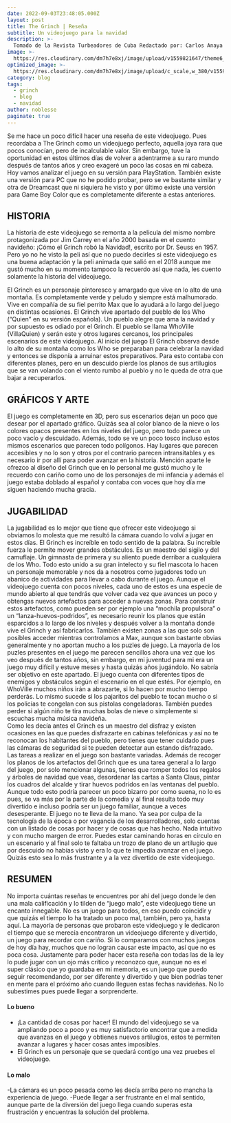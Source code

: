 ```yaml
---
date: 2022-09-03T23:48:05.000Z
layout: post
title: The Grinch | Reseña
subtitle: Un videojuego para la navidad
description: >-
  Tomado de la Revista Turbeadores de Cuba Redactado por: Carlos Anaya (noblesse)
image: >-
  https://res.cloudinary.com/dm7h7e8xj/image/upload/v1559821647/theme6_qeeojf.jpg
optimized_image: >-
  https://res.cloudinary.com/dm7h7e8xj/image/upload/c_scale,w_380/v1559821647/theme6_qeeojf.jpg
category: blog
tags:
  - grinch
  - blog
  - navidad
author: noblesse
paginate: true
---
```

Se me hace un poco difícil hacer una reseña de este videojuego. Pues recordaba a The Grinch como un videojuego perfecto, aquella joya rara que pocos conocían, pero de incalculable valor. Sin embargo, tuve la oportunidad en estos últimos días de volver a adentrarme a su raro mundo después de tantos años y creo exageré un poco las cosas en mi cabeza.
Hoy vamos analizar el juego en su versión para PlayStation. También existe una versión para PC que no he podido probar, pero se ve bastante similar y otra de Dreamcast que ni siquiera he visto y por último existe una versión para Game Boy Color que es completamente diferente a estas anteriores.
## HISTORIA
La historia de este videojuego se remonta a la película del mismo nombre protagonizada por Jim Carrey en el año 2000 basada en el cuento navideño: ¡Cómo el Grinch robó la Navidad!, escrito por Dr. Seuss en 1957.
Pero yo no he visto la peli así que no puedo decirles si este videojuego es una buena adaptación y la peli animada que salió en el 2018 aunque me gustó mucho en su momento tampoco la recuerdo así que nada, les cuento solamente la historia del videojuego.

El Grinch es un personaje pintoresco y amargado que vive en lo alto de una montaña. Es completamente verde y peludo y siempre está malhumorado. Vive en compañía de su fiel perrito Max que lo ayudará a lo largo del juego en distintas ocasiones.
El Grinch vive apartado del pueblo de los Who (“Quien” en su versión española). Un pueblo alegre que ama la navidad y por supuesto es odiado por el Grinch.
El pueblo se llama WhoVille (VillaQuien) y serán este y otros lugares cercanos, los principales escenarios de este videojuego.
Al inicio del juego El Grinch observa desde lo alto de su montaña como los Who se preparaban para celebrar la navidad y entonces se disponía a arruinar estos preparativos. Para esto contaba con diferentes planes, pero en un descuido pierde los planos de sus artilugios que se van volando con el viento rumbo al pueblo y no le queda de otra que bajar a recuperarlos.
## GRÁFICOS Y ARTE
El juego es completamente en 3D, pero sus escenarios dejan un poco que desear por el apartado gráfico. Quizás sea al color blanco de la nieve o los colores opacos presentes en los niveles del juego, pero todo parece un poco vacío y descuidado.
Además, todo se ve un poco tosco incluso estos mismos escenarios que parecen todo polígonos. Hay lugares que parecen accesibles y no lo son y otros por el contrario parecen intransitables y es necesario ir por allí para poder avanzar en la historia.
Mención aparte le ofrezco al diseño del Grinch que en lo personal me gustó mucho y le recuerdo con cariño como uno de los personajes de mi infancia y además el juego estaba doblado al español y contaba con voces que hoy día me siguen haciendo mucha gracia.

## JUGABILIDAD
La jugabilidad es lo mejor que tiene que ofrecer este videojuego si obviamos lo molesta que me resultó la cámara cuando lo volví a jugar en estos días.
El Grinch es increíble en todo sentido de la palabra. Su increíble fuerza le permite mover grandes obstáculos. Es un maestro del sigilo y del camuflaje. Un gimnasta de primera y su aliento puede derribar a cualquiera de los Who. Todo esto unido a su gran intelecto y su fiel mascota lo hacen un personaje memorable y nos da a nosotros como jugadores todo un abanico de actividades para llevar a cabo durante el juego.
Aunque el videojuego cuenta con pocos niveles, cada uno de estos es una especie de mundo abierto al que tendrás que volver cada vez que avances un poco y obtengas nuevos artefactos para acceder a nuevas zonas.
Para construir estos artefactos, como pueden ser por ejemplo una “mochila propulsora” o un “lanza-huevos-podridos”, es necesario reunir los planos que están esparcidos a lo largo de los niveles y después volver a la montaña donde vive el Grinch y así fabricarlos.
También existen zonas a las que solo son posibles acceder mientras controlamos a Max, aunque son bastante obvias generalmente y no aportan mucho a los puzles de juego.
La mayoría de los puzles presentes en el juego me parecen sencillos ahora una vez que los veo después de tantos años, sin embargo, en mi juventud para mi era un juego muy difícil y estuve meses y hasta quizás años jugándolo. No sabría ser objetivo en este apartado.
El juego cuenta con diferentes tipos de enemigos y obstáculos según el escenario en el que estés. Por ejemplo, en WhoVille muchos niños irán a abrazarte, si lo hacen por mucho tiempo perderás. Lo mismo sucede si los pajaritos del pueblo te tocan mucho o si los policías te congelan con sus pistolas congeladoras. También puedes perder si algún niño te tira muchas bolas de nieve o simplemente si escuchas mucha música navideña.  
Como les decía antes el Grinch es un maestro del disfraz y existen ocasiones en las que puedes disfrazarte en cabinas telefónicas y así no te reconocan los habitantes del pueblo, pero tienes que tener cuidado pues las cámaras de seguridad si te pueden detectar aun estando disfrazado. 
Las tareas a realizar en el juego son bastante variadas. Además de recoger los planos de los artefactos del Grinch que es una tarea general a lo largo del juego, por solo mencionar algunas, tienes que romper todos los regalos y árboles de navidad que veas, desordenar las cartas a Santa Claus, pintar los cuadros del alcalde y tirar huevos podridos en las ventanas del pueblo.
Aunque todo esto podría parecer un poco bizarro por como suena, no lo es pues, se va más por la parte de la comedia y al final resulta todo muy divertido e incluso podría ser un juego familiar, aunque a veces desesperante.
El juego no te lleva de la mano. Ya sea por culpa de la tecnología de la época o por vagancia de los desarrolladores, solo cuentas con un listado de cosas por hacer y de cosas que has hecho. Nada intuitivo y con mucho margen de error. Puedes estar caminando horas en círculo en un escenario y al final solo te faltaba un trozo de plano de un artilugio que por descuido no habías visto y era lo que te impedía avanzar en el juego. 
Quizás esto sea lo más frustrante y a la vez divertido de este videojuego.

## RESUMEN
No importa cuántas reseñas te encuentres por ahí del juego donde le den una mala calificación y lo tilden de “juego malo”, este videojuego tiene un encanto innegable. No es un juego para todos, en eso puedo coincidir y que quizás el tiempo lo ha tratado un poco mal, también, pero ya, hasta aquí.
La mayoría de personas que probaron este videojuego y le dedicaron el tiempo que se merecía encontraron un videojuego diferente y divertido, un juego para recordar con cariño. Si lo comparamos con muchos juegos de hoy día hay, muchos que no logran causar este impacto, así que no es poca cosa.
Justamente para poder hacer esta reseña con todas las de la ley lo pude jugar con un ojo más crítico y reconozco que, aunque no es el super clásico que yo guardaba en mi memoria, es un juego que puedo seguir recomendando, por ser diferente y divertido y que bien podrías tener en mente para el próximo año cuando lleguen estas fechas navideñas. No lo subestimes pues puede llegar a sorprenderte. 

#### Lo bueno 
- ¡La cantidad de cosas por hacer! El mundo del videojuego se va ampliando poco a poco y es muy satisfactorio encontrar que a medida que avanzas en el juego y obtienes nuevos artilugios, estos te permiten avanzar a lugares y hacer cosas antes imposibles.
- El Grinch es un personaje que se quedará contigo una vez pruebes el videojuego. 
#### Lo malo 
-La cámara es un poco pesada como les decía arriba pero no mancha la experiencia de juego.
-Puede llegar a ser frustrante en el mal sentido, aunque parte de la diversión del juego llega cuando superas esta frustración y encuentras la solución del problema.
